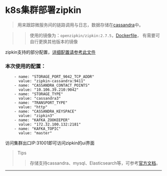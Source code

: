 # k8s集群部署zipkin

>用来跟踪微服务间的链路调用与日志，数据存储在[cassandra](../cassandra/)中。

>>使用的镜像为：`openzipkin/zipkin:2.7.5`，[Dockerfile](/zipkin/Dockerfile)， 有需要可自行更换其他版本的镜像


zipkin支持的部分配置，[详细配置请参考此文件](/zipkin/zipkin-server-shared.yml)


### 本次使用的配置：

        - name: "STORAGE_PORT_9042_TCP_ADDR"
          value: "zipkin-cassandra:9411"
        - name: "CASSANDRA_CONTACT_POINTS"
          value: "10.106.39.210:9042"
        - name: "STORAGE_TYPE"
          value: "cassandra3"
        - name: "TRANSPORT_TYPE"
          value: "http"
        - name: "CASSANDRA_KEYSPACE"
          value: "zipkin3"
        - name: "KAFKA_ZOOKEEPER"
          value: "172.32.100.132:2181"
        - name: "KAFKA_TOPIC"
          value: "master"
       
       
访问集群出口IP:31001即可访问zipkin的ui界面

>Tips
>>存储支持cassandra、mysql、Elasticsearch等，可参考[官方文档](https://github.com/openzipkin/docker-zipkin)。

---
 